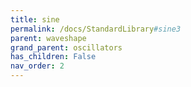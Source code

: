 ```yaml
---
title: sine
permalink: /docs/StandardLibrary#sine3
parent: waveshape
grand_parent: oscillators
has_children: False
nav_order: 2
---
```

